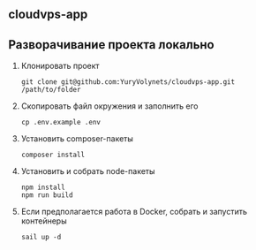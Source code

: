 ## cloudvps-app

## Разворачивание проекта локально

1. Клонировать проект

   ```
   git clone git@github.com:YuryVolynets/cloudvps-app.git /path/to/folder
   ```

2. Скопировать файл окружения и заполнить его
   ```
   cp .env.example .env
   ```

3. Установить composer-пакеты

   ```
   composer install
   ```

4. Установить и собрать node-пакеты

   ```
   npm install
   npm run build
   ```

5. Если предполагается работа в Docker, собрать и запустить контейнеры
      ```
      sail up -d
      ```
